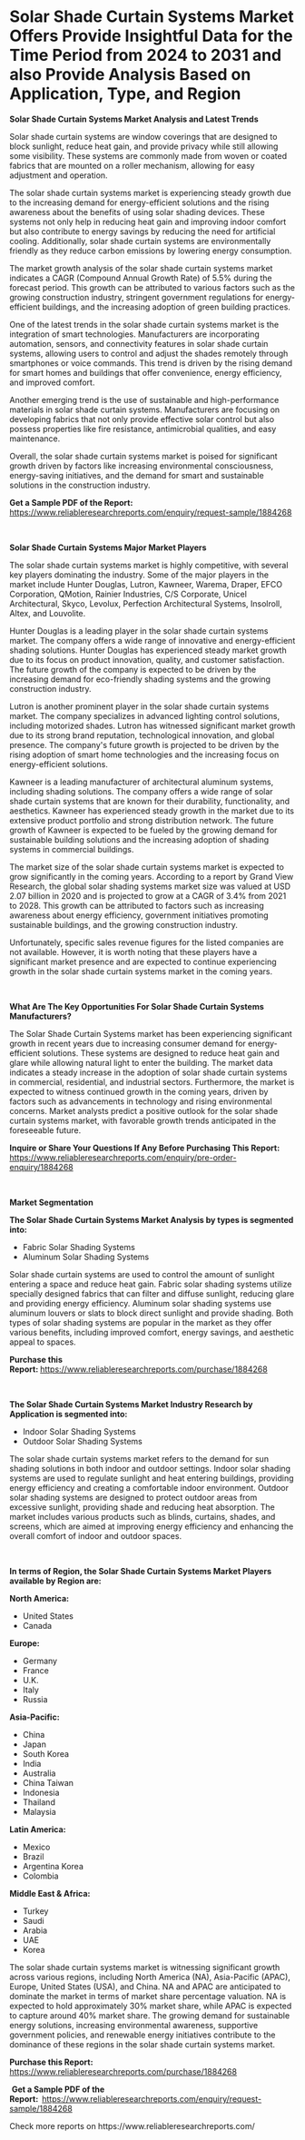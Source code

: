 <p><h1>Solar Shade Curtain Systems Market Offers Provide Insightful Data for the Time Period from 2024 to 2031 and also Provide Analysis Based on Application, Type, and Region</h1></p><p><strong>Solar Shade Curtain Systems Market Analysis and Latest Trends</strong></p>
<p><p>Solar shade curtain systems are window coverings that are designed to block sunlight, reduce heat gain, and provide privacy while still allowing some visibility. These systems are commonly made from woven or coated fabrics that are mounted on a roller mechanism, allowing for easy adjustment and operation.</p><p>The solar shade curtain systems market is experiencing steady growth due to the increasing demand for energy-efficient solutions and the rising awareness about the benefits of using solar shading devices. These systems not only help in reducing heat gain and improving indoor comfort but also contribute to energy savings by reducing the need for artificial cooling. Additionally, solar shade curtain systems are environmentally friendly as they reduce carbon emissions by lowering energy consumption.</p><p>The market growth analysis of the solar shade curtain systems market indicates a CAGR (Compound Annual Growth Rate) of 5.5% during the forecast period. This growth can be attributed to various factors such as the growing construction industry, stringent government regulations for energy-efficient buildings, and the increasing adoption of green building practices.</p><p>One of the latest trends in the solar shade curtain systems market is the integration of smart technologies. Manufacturers are incorporating automation, sensors, and connectivity features in solar shade curtain systems, allowing users to control and adjust the shades remotely through smartphones or voice commands. This trend is driven by the rising demand for smart homes and buildings that offer convenience, energy efficiency, and improved comfort.</p><p>Another emerging trend is the use of sustainable and high-performance materials in solar shade curtain systems. Manufacturers are focusing on developing fabrics that not only provide effective solar control but also possess properties like fire resistance, antimicrobial qualities, and easy maintenance.</p><p>Overall, the solar shade curtain systems market is poised for significant growth driven by factors like increasing environmental consciousness, energy-saving initiatives, and the demand for smart and sustainable solutions in the construction industry.</p></p>
<p><strong>Get a Sample PDF of the Report:&nbsp;</strong> <a href="https://www.reliableresearchreports.com/enquiry/request-sample/1884268">https://www.reliableresearchreports.com/enquiry/request-sample/1884268</a></p>
<p>&nbsp;</p>
<p><strong>Solar Shade Curtain Systems Major Market Players</strong></p>
<p><p>The solar shade curtain systems market is highly competitive, with several key players dominating the industry. Some of the major players in the market include Hunter Douglas, Lutron, Kawneer, Warema, Draper, EFCO Corporation, QMotion, Rainier Industries, C/S Corporate, Unicel Architectural, Skyco, Levolux, Perfection Architectural Systems, Insolroll, Altex, and Louvolite.</p><p>Hunter Douglas is a leading player in the solar shade curtain systems market. The company offers a wide range of innovative and energy-efficient shading solutions. Hunter Douglas has experienced steady market growth due to its focus on product innovation, quality, and customer satisfaction. The future growth of the company is expected to be driven by the increasing demand for eco-friendly shading systems and the growing construction industry.</p><p>Lutron is another prominent player in the solar shade curtain systems market. The company specializes in advanced lighting control solutions, including motorized shades. Lutron has witnessed significant market growth due to its strong brand reputation, technological innovation, and global presence. The company's future growth is projected to be driven by the rising adoption of smart home technologies and the increasing focus on energy-efficient solutions.</p><p>Kawneer is a leading manufacturer of architectural aluminum systems, including shading solutions. The company offers a wide range of solar shade curtain systems that are known for their durability, functionality, and aesthetics. Kawneer has experienced steady growth in the market due to its extensive product portfolio and strong distribution network. The future growth of Kawneer is expected to be fueled by the growing demand for sustainable building solutions and the increasing adoption of shading systems in commercial buildings.</p><p>The market size of the solar shade curtain systems market is expected to grow significantly in the coming years. According to a report by Grand View Research, the global solar shading systems market size was valued at USD 2.07 billion in 2020 and is projected to grow at a CAGR of 3.4% from 2021 to 2028. This growth can be attributed to factors such as increasing awareness about energy efficiency, government initiatives promoting sustainable buildings, and the growing construction industry.</p><p>Unfortunately, specific sales revenue figures for the listed companies are not available. However, it is worth noting that these players have a significant market presence and are expected to continue experiencing growth in the solar shade curtain systems market in the coming years.</p></p>
<p>&nbsp;</p>
<p><strong>What Are The Key Opportunities For Solar Shade Curtain Systems Manufacturers?</strong></p>
<p><p>The Solar Shade Curtain Systems market has been experiencing significant growth in recent years due to increasing consumer demand for energy-efficient solutions. These systems are designed to reduce heat gain and glare while allowing natural light to enter the building. The market data indicates a steady increase in the adoption of solar shade curtain systems in commercial, residential, and industrial sectors. Furthermore, the market is expected to witness continued growth in the coming years, driven by factors such as advancements in technology and rising environmental concerns. Market analysts predict a positive outlook for the solar shade curtain systems market, with favorable growth trends anticipated in the foreseeable future.</p></p>
<p><strong>Inquire or Share Your Questions If Any Before Purchasing This Report:</strong> <a href="https://www.reliableresearchreports.com/enquiry/pre-order-enquiry/1884268">https://www.reliableresearchreports.com/enquiry/pre-order-enquiry/1884268</a></p>
<p>&nbsp;</p>
<p><strong>Market Segmentation</strong></p>
<p><strong>The Solar Shade Curtain Systems Market Analysis by types is segmented into:</strong></p>
<p><ul><li>Fabric Solar Shading Systems</li><li>Aluminum Solar Shading Systems</li></ul></p>
<p><p>Solar shade curtain systems are used to control the amount of sunlight entering a space and reduce heat gain. Fabric solar shading systems utilize specially designed fabrics that can filter and diffuse sunlight, reducing glare and providing energy efficiency. Aluminum solar shading systems use aluminum louvers or slats to block direct sunlight and provide shading. Both types of solar shading systems are popular in the market as they offer various benefits, including improved comfort, energy savings, and aesthetic appeal to spaces.</p></p>
<p><strong>Purchase this Report:&nbsp;</strong><a href="https://www.reliableresearchreports.com/purchase/1884268">https://www.reliableresearchreports.com/purchase/1884268</a></p>
<p>&nbsp;</p>
<p><strong>The Solar Shade Curtain Systems Market Industry Research by Application is segmented into:</strong></p>
<p><ul><li>Indoor Solar Shading Systems</li><li>Outdoor Solar Shading Systems</li></ul></p>
<p><p>The solar shade curtain systems market refers to the demand for sun shading solutions in both indoor and outdoor settings. Indoor solar shading systems are used to regulate sunlight and heat entering buildings, providing energy efficiency and creating a comfortable indoor environment. Outdoor solar shading systems are designed to protect outdoor areas from excessive sunlight, providing shade and reducing heat absorption. The market includes various products such as blinds, curtains, shades, and screens, which are aimed at improving energy efficiency and enhancing the overall comfort of indoor and outdoor spaces.</p></p>
<p>&nbsp;</p>
<p><strong>In terms of Region, the Solar Shade Curtain Systems Market Players available by Region are:</strong></p>
<p>
    <p> <strong> North America: </strong>
        <ul>
            <li>United States</li>
            <li>Canada</li>
        </ul>
        </p> 
    <p> <strong> Europe: </strong>
        <ul>
            <li>Germany</li>
            <li>France</li>
            <li>U.K.</li>
            <li>Italy</li>
            <li>Russia</li>
        </ul>
        </p> 
    <p> <strong> Asia-Pacific: </strong>
        <ul>
            <li>China</li>
            <li>Japan</li>
            <li>South Korea</li>
            <li>India</li>
            <li>Australia</li>
            <li>China Taiwan</li>
            <li>Indonesia</li>
            <li>Thailand</li>
            <li>Malaysia</li>
        </ul>
        </p> 
    <p> <strong> Latin America: </strong>
        <ul>
            <li>Mexico</li>
            <li>Brazil</li>
            <li>Argentina Korea</li>
            <li>Colombia</li>
        </ul>
        </p> 
    <p> <strong> Middle East & Africa: </strong>
        <ul>
            <li>Turkey</li>
            <li>Saudi</li>
            <li>Arabia</li>
            <li>UAE</li>
            <li>Korea</li>
        </ul>
    </p>
    </p>
<p><p>The solar shade curtain systems market is witnessing significant growth across various regions, including North America (NA), Asia-Pacific (APAC), Europe, United States (USA), and China. NA and APAC are anticipated to dominate the market in terms of market share percentage valuation. NA is expected to hold approximately 30% market share, while APAC is expected to capture around 40% market share. The growing demand for sustainable energy solutions, increasing environmental awareness, supportive government policies, and renewable energy initiatives contribute to the dominance of these regions in the solar shade curtain systems market.</p></p>
<p><strong>Purchase this Report: </strong><a href="https://www.reliableresearchreports.com/purchase/1884268">https://www.reliableresearchreports.com/purchase/1884268</a></p>
<p>&nbsp;<strong>Get a Sample PDF of the Report:&nbsp;&nbsp;</strong><a href="https://www.reliableresearchreports.com/enquiry/request-sample/1884268">https://www.reliableresearchreports.com/enquiry/request-sample/1884268</a></p>
<p><strong></strong></p>
<p>Check more reports on https://www.reliableresearchreports.com/</p>